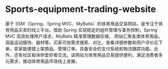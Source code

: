 # Sports-equipment-trading-website
基于 SSM（Spring、Spring MVC、MyBatis）的体育用品交易网站，是专注于体育用品买卖的线上平台。借助 Spring 实现稳定的组件管理与事务控制，Spring MVC 高效处理用户请求，MyBatis 精准管理数据存储。  网站汇聚各类体育用品，涵盖运动服饰、器材等。买家可依需求搜索、对比，查看详细参数和用户评价后下单。卖家能便捷上架商品、管理订单。具备安全的支付系统和物流跟踪功能。此外，还有社区板块供爱好者交流。该网站为体育用品交易提供便利，满足消费者多元需求，推动体育用品市场线上发展。 

